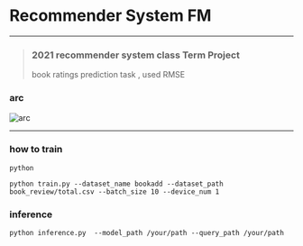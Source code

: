 # Recommender System FM 

-----
> ### 2021 recommender system class Term Project
> book ratings prediction task , used RMSE

### arc
 ![arc]()





***

### how to train

`python`
<pre><code>python train.py --dataset_name bookadd --dataset_path book_review/total.csv --batch_size 10 --device_num 1
</code></pre>

### inference
<pre><code>python inference.py  --model_path /your/path --query_path /your/path
</code></pre>


